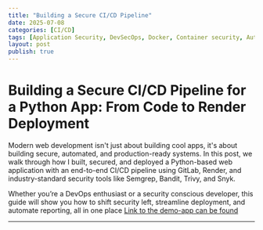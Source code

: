 ```yaml
---
title: "Building a Secure CI/CD Pipeline"
date: 2025-07-08
categories: [CI/CD]
tags: [Application Security, DevSecOps, Docker, Container security, Automation]
layout: post
publish: true
---
```


# Building a Secure CI/CD Pipeline for a Python App: From Code to Render Deployment

Modern web development isn't just about building cool apps, it's about building secure, automated, and production-ready systems. In this post, we walk through how I built, secured, and deployed a Python-based web application with an end-to-end CI/CD pipeline using GitLab, Render, and industry-standard security tools like Semgrep, Bandit, Trivy, and Snyk.

Whether you’re a DevOps enthusiast or a security conscious developer, this guide will show you how to shift security left, streamline deployment, and automate reporting, all in one place
[Link to the demo-app can be found](https://github.com/DghostNinja/python-app-demo)

---


